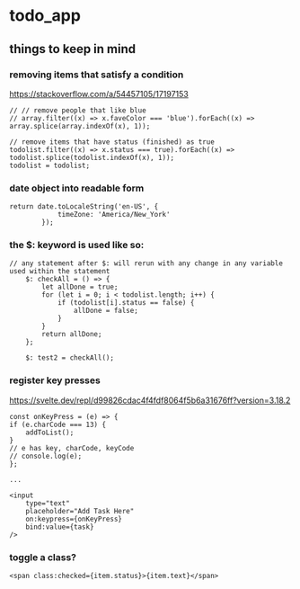 # todo_app

## things to keep in mind

### removing items that satisfy a condition
https://stackoverflow.com/a/54457105/17197153
    
    // // remove people that like blue
    // array.filter((x) => x.faveColor === 'blue').forEach((x) => array.splice(array.indexOf(x), 1));

    // remove items that have status (finished) as true
    todolist.filter((x) => x.status === true).forEach((x) => todolist.splice(todolist.indexOf(x), 1));
    todolist = todolist;

### date object into readable form
    return date.toLocaleString('en-US', {
                timeZone: 'America/New_York'
            });

### the $: keyword is used like so:


    // any statement after $: will rerun with any change in any variable used within the statement
        $: checkAll = () => {
            let allDone = true;
            for (let i = 0; i < todolist.length; i++) {
                if (todolist[i].status == false) {
                    allDone = false;
                }
            }
            return allDone;
        };

        $: test2 = checkAll();


### register key presses 
https://svelte.dev/repl/d99826cdac4f4fdf8064f5b6a31676ff?version=3.18.2

    const onKeyPress = (e) => {
    if (e.charCode === 13) {
        addToList();
    }
    // e has key, charCode, keyCode
    // console.log(e);
	};

    ...

    <input
        type="text"
        placeholder="Add Task Here"
        on:keypress={onKeyPress}
        bind:value={task}
    />

### toggle a class?
    <span class:checked={item.status}>{item.text}</span>
